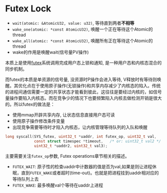 # Futex Lock

- `wait(atomic: &AtomicU32, value: u32)`, 等待直到两者**不相等**
- `wake_one(atomic: *const AtomicU32)`, 唤醒一个正在等待这个Atomic的thread
- `wake_all(atomic: *const AtomicU32)`, 唤醒所有正在等待这个Atomic的thread
- wake的作用是唤醒wait(信号量PV操作)

本质上是使用[futex](https://man7.org/linux/man-pages/man2/futex.2.html)系统调用完成用户态上锁和通知, 是一种用户态和内核态混合的同步机制。

而futex的本质是单资源的信号量, 没资源时P操作会进入等待, V释放时有等待则唤醒。其优化点在于使用原子操作(无锁操作)和共享内存减少了内核态的陷入。传统的进程间通信需要一定的共享状态才能看到彼此，这往往是要经过内核的，如信号量操作要陷入内核态。而在竞争少的情况下也要频繁陷入内核去做检测开销是很大的。所以futex的做法是：

- 使用mmap开辟共享内存, 让状态信息直接用户态可读
- 使用原子操作修改条件变量
- 出现竞争需要等待时才陷入内核态，让内核管理等待队列的入队和唤醒

```c
long syscall(SYS_futex, uint32_t *uaddr, int futex_op, uint32_t val,
             const struct timespec *timeout,   /* or: uint32_t val2 */
             uint32_t *uaddr2, uint32_t val3);
```

主要需要关注`futex_op`参数, Futex operations章节相关的描述。

- `FUTEX_WAIT`: 原子性的检查uaddr中计数器的值是否为val,如果是则让进程休眠，直到`FUTEX_WAKE`或者超时(time-out)。也就是把进程挂到uaddr相对应的等待队列上去
- `FUTEX_WAKE`: 最多唤醒val个等待在uaddr上进程










